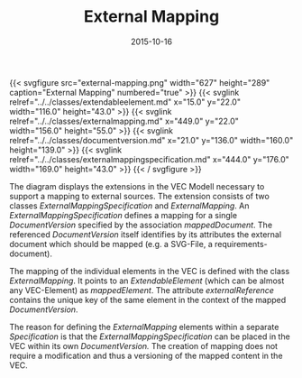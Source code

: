 ﻿---
title: External Mapping
toc: false
type: specs
layout: diagram
date: "2015-10-16"
draft: false
specification: VEC
version: 1.1.2
documentType: "Recommendation"
elementType: Diagram
classes:
  - ExtendableElement
  - ExternalMapping
  - DocumentVersion
  - ExternalMappingSpecification
menu:
  VEC-1.1.2:    
    parent: external-mapping
    identifier: external-mapping/external-mapping
    weight: 1008001 

# Prev/next pager order (if `docs_section_pager` enabled in `params.toml`)
weight: 1008001
---
{{< svgfigure src="external-mapping.png" width="627" height="289" caption="External Mapping" numbered="true" >}}
  {{< svglink relref="../../classes/extendableelement.md" x="15.0" y="22.0" width="116.0" height="43.0" >}}
  {{< svglink relref="../../classes/externalmapping.md" x="449.0" y="22.0" width="156.0" height="55.0" >}}
  {{< svglink relref="../../classes/documentversion.md" x="21.0" y="136.0" width="160.0" height="139.0" >}}
  {{< svglink relref="../../classes/externalmappingspecification.md" x="444.0" y="176.0" width="169.0" height="43.0" >}}
{{< / svgfigure >}}
<p> The diagram displays the extensions in the VEC Modell necessary to support a mapping to external sources. The extension consists of two classes <i>ExternalMappingSpecification</i> and <i>ExternalMapping</i>. An <i>ExternalMappingSpecification</i> defines a mapping for a single <i>DocumentVersion </i>specified by the association <i>mappedDocument</i>. The referenced <i>DocumentVersion </i>itself identifies by its attributes the external document which should be mapped (e.g. a SVG-File, a requirements-document).     </p>      <p> The mapping of the individual elements in the VEC is defined with the class <i>ExternalMapping</i>. It points to an <i>ExtendableElement</i> (which can be almost any VEC-Element) as <i>mappedElement</i>. The attribute <i>externalReference</i> contains the unique key of the same element in the context of the mapped <i>DocumentVersion</i>.     </p>      <p> The reason for defining the <i>ExternalMapping</i> elements within a separate <i>Specification</i> is that the <i>ExternalMappingSpecification</i> can be placed in the VEC within its own <i>DocumentVersion. </i>The creation of mapping does not require a modification and thus a versioning of the mapped content in the VEC.      </p>